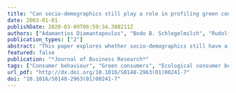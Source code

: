 ```yaml
---
title: "Can socio-demographics still play a role in profiling green consumers? A review of the evidence and an empirical investigation"
date: 2003-01-01
publishDate: 2020-03-09T06:59:34.388211Z
authors: ["Adamantios Diamantopoulos", "Bodo B. Schlegelmilch", "Rudolf R. Sinkovics", "Greg M. Bohlen"]
publication_types: ["2"]
abstract: "This paper explores whether socio-demographics still have a role to play in profiling green consumers. Following an inter-disciplinary review of the literature, the second part of the paper attempts to address shortcomings identified in previous research. Specifically, hypotheses are developed concerning the relationship between six key socio-demographic variables and five valid and reliable measures of environmental consciousness. These hypotheses are subsequently tested on a large nationwide sample of British consumers and conclusions drawn on the utility of socio-demographic variables for profiling green consumers."
featured: false
publication: "*Journal of Business Research*"
tags: ["Consumer behaviour", "Green consumers", "Ecological consumer behaviour"]
url_pdf: "http://dx.doi.org/10.1016/S0148-2963(01)00241-7"
doi: "10.1016/S0148-2963(01)00241-7"
---
```


